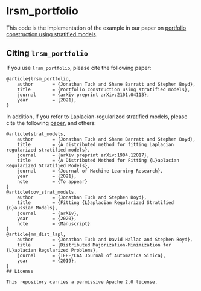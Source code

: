 # lrsm_portfolio

This code is the implementation of the example in our paper on 
[portfolio construction using stratified models](https://web.stanford.edu/~boyd/papers/lrsm_portfolio.html).

## Citing `lrsm_portfolio`

If you use `lrsm_portfolio`, please cite the following paper:

```
@article{lrsm_portfolio,
    author       = {Jonathan Tuck and Shane Barratt and Stephen Boyd},
    title        = {Portfolio construction using stratified models}, 
    journal      = {arXiv preprint arXiv:2101.04113},
    year         = {2021},
}
```

In addition, if you refer to Laplacian-regularized stratified models, please 
cite the following [paper](https://stanford.edu/~boyd/papers/strat_models.html), and others:

```
@article{strat_models,
    author       = {Jonathan Tuck and Shane Barratt and Stephen Boyd},
    title        = {A distributed method for fitting Laplacian regularized stratified models},
    journal      = {arXiv preprint arXiv:1904.12017},
    title        = {A Distributed Method for Fitting {L}aplacian Regularized Stratified Models},
    journal      = {Journal of Machine Learning Research},
    year         = {2021},
    note         = {To appear}
}
@article{cov_strat_models,
    author       = {Jonathan Tuck and Stephen Boyd},
    title        = {Fitting {L}aplacian Regularized Stratified {G}aussian Models},
    journal      = {arXiv},
    year         = {2020},
    note         = {Manuscript}
}
@article{mm_dist_lapl,
    author       = {Jonathan Tuck and David Hallac and Stephen Boyd},
    title        = {Distributed Majorization-Minimization for {L}aplacian Regularized Problems},
    journal      = {IEEE/CAA Journal of Automatica Sinica},
    year         = {2019},
}
## License

This repository carries a permissive Apache 2.0 license.